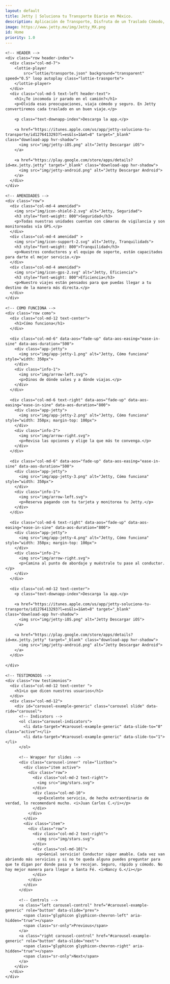 ```yaml
---
layout: default
title: Jetty | Soluciona tu Transporte Diario en México.
description: Aplicación de Transporte, Disfruta de un Traslado Cómodo, Rápido y Seguro de Manera Diaria a Bordo de  Camionetas Ejecutivas con Conductores Verificados.
image: https://www.jetty.mx/img/Jetty_MX.png
id: Home
priority: 1.0
---
```


<div class="container-fluid gradient">
  <div class="container">

    <!-- HEADER -->
    <div class="row header-index">
      <div class="col-md-7">
        <lottie-player
            src="lottie/transporte.json" background="transparent" speed="0.5" loop autoplay class="lottie-trasnporte">
        </lottie-player>
      </div>
      <div class="col-md-5 text-left header-text">
        <h1>¿Te incomoda ir parado en el camión?</h1>
        <p>Olvida esas preocupaciones, viaja cómodo y seguro. En Jetty convertiremos cada traslado en un buen viaje.</p>

        <p class="text-downapp-index">Descarga la app.</p>

        <a href="https://itunes.apple.com/us/app/jetty-soluciona-tu-transporte/id1276413293?l=es&ls=1&mt=8" target="_blank" class="download-app hvr-shadow">
          <img src="img/jetty-iOS.png" alt="Jetty Descargar iOS">
        </a>

        <a href="https://play.google.com/store/apps/details?id=mx.jetty.jetty" target="_blank" class="download-app hvr-shadow">
          <img src="img/jetty-android.png" alt="Jetty Descargar Android">
        </a>
      </div>
    </div>

    <!-- AMENIDADES -->
    <div class="row">
      <div class="col-md-4 amenidad">
        <img src="img/icon-shield-2.svg" alt="Jetty, Seguridad">
        <h3 style="font-weight: 800">Seguridad</h3>
        <p>Todas nuestras unidades cuentan con cámaras de vigilancia y son monitoreadas vía GPS.</p>
      </div>
      <div class="col-md-4 amenidad" >
        <img src="img/icon-support-2.svg" alt="Jetty, Tranquilidads">
        <h3 style="font-weight: 800">Tranquilidad</h3>
        <p>Nuestros conductores y el equipo de soporte, están capacitados para darte el mejor servicio.</p>
      </div>
      <div class="col-md-4 amenidad">
        <img src="img/icon-gps-2.svg" alt="Jetty, Eficiencia">
        <h3 style="font-weight: 800">Eficiencia</h3>
        <p>Nuestro viajes están pensados para que puedas llegar a tu destino de la manera más directa.</p>
      </div>
    </div>

    <!-- COMO FUNCIONA -->
    <div class="row como">
      <div class="col-md-12 text-center">
        <h1>Cómo funciona</h1>
      </div>

      <div class="col-md-6" data-aos="fade-up" data-aos-easing="ease-in-sine" data-aos-duration="500">
        <div class="app-jetty">
          <img src="img/app-jetty-1.png" alt="Jetty, Cómo funciona" style="width: 350px">
        </div>
        <div class="info-1">
          <img src="img/arrow-left.svg">
          <p>Dinos de dónde sales y a dónde viajas.</p>
        </div>
      </div>

      <div class="col-md-6 text-right" data-aos="fade-up" data-aos-easing="ease-in-sine" data-aos-duration="800">
        <div class="app-jetty">
          <img src="img/app-jetty-2.png" alt="Jetty, Cómo funciona" style="width: 350px; margin-top: 100px">
        </div>
        <div class="info-2">
          <img src="img/arrow-right.svg">
          <p>Revisa las opciones y elige la que más te convenga.</p>
        </div>
      </div>

      <div class="col-md-6" data-aos="fade-up" data-aos-easing="ease-in-sine" data-aos-duration="500">
        <div class="app-jetty">
          <img src="img/app-jetty-3.png" alt="Jetty, Cómo funciona" style="width: 350px">
        </div>
        <div class="info-1">
          <img src="img/arrow-left.svg">
          <p>Reserva pagando con tu tarjeta y monitorea tu Jetty.</p>
        </div>
      </div>

      <div class="col-md-6 text-right" data-aos="fade-up" data-aos-easing="ease-in-sine" data-aos-duration="800">
        <div class="app-jetty">
          <img src="img/app-jetty-4.png" alt="Jetty, Cómo funciona" style="width: 350px; margin-top: 100px">
        </div>
        <div class="info-2">
          <img src="img/arrow-right.svg">
          <p>Camina al punto de abordaje y muéstrale tu pase al conductor.</p>
        </div>
      </div>

      <div class="col-md-12 text-center">
        <p class="text-downapp-index">Descarga la app.</p>

        <a href="https://itunes.apple.com/us/app/jetty-soluciona-tu-transporte/id1276413293?l=es&ls=1&mt=8" target="_blank" class="download-app hvr-shadow">
          <img src="img/jetty-iOS.png" alt="Jetty Descargar iOS">
        </a>

        <a href="https://play.google.com/store/apps/details?id=mx.jetty.jetty" target="_blank" class="download-app hvr-shadow">
          <img src="img/jetty-android.png" alt="Jetty Descargar Android">
        </a>
      </div>

    </div>

    <!-- TESTIMONIOS -->
    <div class="row testimonios">
      <div class="col-md-12 text-center ">
        <h1>Lo que dicen nuestros usuarios</h1>
      </div>
      <div class="col-md-12">
        <div id="carousel-example-generic" class="carousel slide" data-ride="carousel">
          <!-- Indicators -->
          <ol class="carousel-indicators">
            <li data-target="#carousel-example-generic" data-slide-to="0" class="active"></li>
            <li data-target="#carousel-example-generic" data-slide-to="1"></li>
          </ol>

          <!-- Wrapper for slides -->
          <div class="carousel-inner" role="listbox">
            <div class="item active">
              <div class="row">
                <div class="col-md-2 text-right">
                  <img src="img/stars.svg">
                </div>
                <div class="col-md-10">
                  <p>Excelente servicio, de hecho extraordinario de verdad, lo recomendaré mucho. <i>Juan Carlos C.</i></p>
                </div>
              </div>
            </div>
            <div class="item">
              <div class="row">
                <div class="col-md-2 text-right">
                  <img src="img/stars.svg">
                </div>
                <div class="col-md-101">
                  <p>Genial servicio! Conductor súper amable. Cada vez van abriendo más servicios y si no te queda alguna puedes preguntar para que te digan por donde pasa y te recojan. Seguro, rápido y cómodo. No hay mejor manera para llegar a Santa Fé. <i>Nancy G.</i></p>
                </div>
              </div>
            </div>
          </div>

          <!-- Controls -->
          <a class="left carousel-control" href="#carousel-example-generic" role="button" data-slide="prev">
            <span class="glyphicon glyphicon-chevron-left" aria-hidden="true"></span>
            <span class="sr-only">Previous</span>
          </a>
          <a class="right carousel-control" href="#carousel-example-generic" role="button" data-slide="next">
            <span class="glyphicon glyphicon-chevron-right" aria-hidden="true"></span>
            <span class="sr-only">Next</span>
          </a>
        </div>
      </div>
    </div>

  </div>
</div>

<script src="https://unpkg.com/@lottiefiles/lottie-player@latest/dist/lottie-player.js"></script>